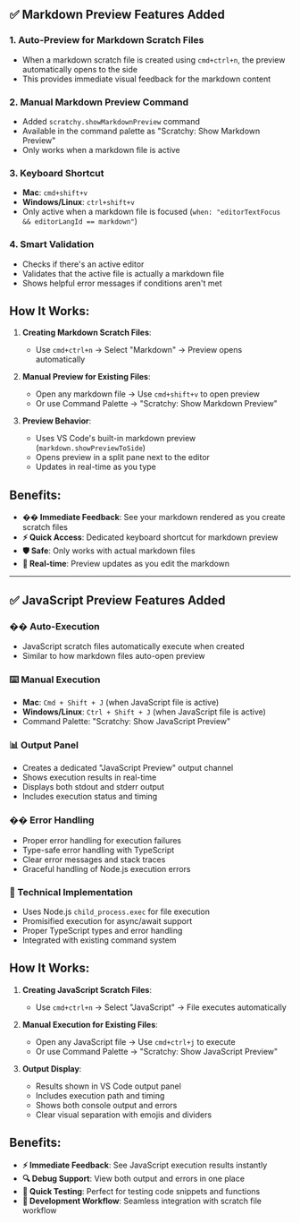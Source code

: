 ## ✅ **Markdown Preview Features Added**

### **1. Auto-Preview for Markdown Scratch Files**

- When a markdown scratch file is created using `cmd+ctrl+n`, the preview automatically opens to the side
- This provides immediate visual feedback for the markdown content

### **2. Manual Markdown Preview Command**

- Added `scratchy.showMarkdownPreview` command
- Available in the command palette as "Scratchy: Show Markdown Preview"
- Only works when a markdown file is active

### **3. Keyboard Shortcut**

- **Mac**: `cmd+shift+v`
- **Windows/Linux**: `ctrl+shift+v`
- Only active when a markdown file is focused (`when: "editorTextFocus && editorLangId == markdown"`)

### **4. Smart Validation**

- Checks if there's an active editor
- Validates that the active file is actually a markdown file
- Shows helpful error messages if conditions aren't met

## **How It Works:**

1. **Creating Markdown Scratch Files**:
   - Use `cmd+ctrl+n` → Select "Markdown" → Preview opens automatically

2. **Manual Preview for Existing Files**:
   - Open any markdown file → Use `cmd+shift+v` to open preview
   - Or use Command Palette → "Scratchy: Show Markdown Preview"

3. **Preview Behavior**:
   - Uses VS Code's built-in markdown preview (`markdown.showPreviewToSide`)
   - Opens preview in a split pane next to the editor
   - Updates in real-time as you type

## **Benefits:**

- **�� Immediate Feedback**: See your markdown rendered as you create scratch files
- **⚡ Quick Access**: Dedicated keyboard shortcut for markdown preview
- **🛡️ Safe**: Only works with actual markdown files
- **🔄 Real-time**: Preview updates as you edit the markdown

---

## ✅ **JavaScript Preview Features Added**

### **�� Auto-Execution**

- JavaScript scratch files automatically execute when created
- Similar to how markdown files auto-open preview

### **⌨️ Manual Execution**

- **Mac**: `Cmd + Shift + J` (when JavaScript file is active)
- **Windows/Linux**: `Ctrl + Shift + J` (when JavaScript file is active)
- Command Palette: "Scratchy: Show JavaScript Preview"

### **📊 Output Panel**

- Creates a dedicated "JavaScript Preview" output channel
- Shows execution results in real-time
- Displays both stdout and stderr output
- Includes execution status and timing

### **��️ Error Handling**

- Proper error handling for execution failures
- Type-safe error handling with TypeScript
- Clear error messages and stack traces
- Graceful handling of Node.js execution errors

### **🔧 Technical Implementation**

- Uses Node.js `child_process.exec` for file execution
- Promisified execution for async/await support
- Proper TypeScript types and error handling
- Integrated with existing command system

## **How It Works:**

1. **Creating JavaScript Scratch Files**:
   - Use `cmd+ctrl+n` → Select "JavaScript" → File executes automatically

2. **Manual Execution for Existing Files**:
   - Open any JavaScript file → Use `cmd+ctrl+j` to execute
   - Or use Command Palette → "Scratchy: Show JavaScript Preview"

3. **Output Display**:
   - Results shown in VS Code output panel
   - Includes execution path and timing
   - Shows both console output and errors
   - Clear visual separation with emojis and dividers

## **Benefits:**

- **⚡ Immediate Feedback**: See JavaScript execution results instantly
- **🔍 Debug Support**: View both output and errors in one place
- **🎯 Quick Testing**: Perfect for testing code snippets and functions
- **📝 Development Workflow**: Seamless integration with scratch file workflow
